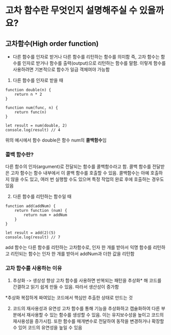 # 고차 함수란 무엇인지 설명해주실 수 있을까요?

## 고차함수(High order function)

- 다른 함수를 인자로 받거나 다른 함수를 리턴하는 함수를 의미함
  즉, 고차 함수는 함수를 인자로 받거나 함수를 출력(output)으로 리턴하는 함수를 말함. 이렇게 함수를 사용하려면 기본적으로 함수가 일급 객체여야 가능함

1. 다른 함수를 인자로 받을 때

```
function double(n) {
    return n * 2
}

function num(func, n) {
    return func(n)
}

let result = num(double, 2)
console.log(result) // 4
```

위의 예시에서 함수 double은 함수 num의 **콜백함수**임

### 콜백 함수란?

다른 함수의 인자(argument)로 전달되는 함수를 콜백함수라고 함.
콜백 함수를 전달받은 고차 함수는 함수 내부에서 이 콜백 함수를 호출할 수 있음.
콜백함수는 아예 호출하지 않을 수도 있고, 여러 번 실행할 수도 있으며 특정 작업의 완료 후에 호출하는 경우도 있음

2. 다른 함수를 리턴하는 함수일 때

```
function add(addNum) {
    return function (num) {
        return num + addNum
    }
}

let result = add(2)(5)
console.log(result) // 7

```

add 함수는 다른 함수를 리턴하는 고차함수로, 인자 한 개를 받아서 익명 함수를 리턴하고 리턴되는 함수는 인자 한 개를 받아서 addNum과 더한 값을 리턴함

### 고차 함수를 사용하는 이유

1. 추상화 -> 생상성 향상
   고차 함수를 사용하면 반복되는 패턴을 추상화\* 해 코드를 간결하고 읽기 쉽게 만들 수 있음. 따라서 생산성이 증가함

\*추상화
복잡하게 짜여있는 코드에서 핵심만 추출한 상태로 만드는 것

2. 코드의 재사용성과 유연성
   고차 함수를 통해 기능을 추상화하고 캡슐화하여 다른 부분에서 재사용할 수 있는 함수를 생성할 수 있음. 이는 유지보수성을 높이고 코드의 재사용성을 증가시킴. 또한 함수를 매개변수로 전달하여 동작을 변경하거나 확장할 수 있어 코드의 유연성을 높일 수 있음

